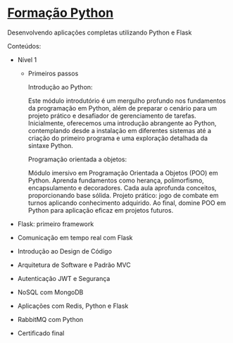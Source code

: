 # [Formação Python](https://www.rocketseat.com.br/formacao/python)
Desenvolvendo aplicações completas utilizando Python e Flask

Conteúdos:

- Nível 1
  
  - Primeiros passos 
  
    Introdução ao Python:
    
    Este módulo introdutório é um mergulho profundo nos fundamentos da programação em Python, além de preparar o cenário para um projeto prático e desafiador de gerenciamento de tarefas. Inicialmente, oferecemos uma introdução abrangente ao Python, contemplando desde a instalação em diferentes sistemas até a criação do primeiro programa e uma exploração detalhada da sintaxe Python.
    
    Programação orientada a objetos:
    
    Módulo imersivo em Programação Orientada a Objetos (POO) em Python. Aprenda fundamentos como herança, polimorfismo, encapsulamento e decoradores. Cada aula aprofunda conceitos, proporcionando base sólida. Projeto prático: jogo de combate em turnos aplicando conhecimento adquirido. Ao final, domine POO em Python para aplicação eficaz em projetos futuros.




- Flask: primeiro framework
- Comunicação em tempo real com Flask
- Introdução ao Design de Código
- Arquitetura de Software e Padrão MVC
- Autenticação JWT e Segurança
- NoSQL com MongoDB
- Aplicações com Redis, Python e Flask
- RabbitMQ com Python
- Certificado final
